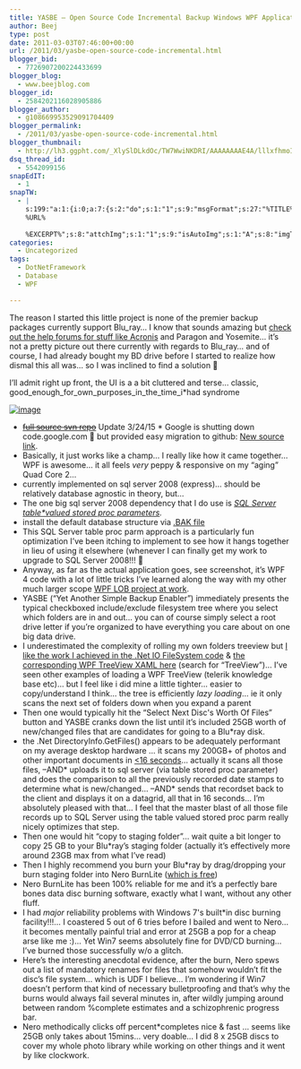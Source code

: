 ```yaml
---
title: YASBE – Open Source Code Incremental Backup Windows WPF Application
author: Beej
type: post
date: 2011-03-03T07:46:00+00:00
url: /2011/03/yasbe-open-source-code-incremental.html
blogger_bid:
  - 7726907200224433699
blogger_blog:
  - www.beejblog.com
blogger_id:
  - 2584202116028905886
blogger_author:
  - g108669953529091704409
blogger_permalink:
  - /2011/03/yasbe-open-source-code-incremental.html
blogger_thumbnail:
  - http://lh3.ggpht.com/_XlySlDLkdOc/TW7WwiNKDRI/AAAAAAAAE4A/lllxfhmoIlQ/image_thumb%5B7%5D.png?imgmax=800
dsq_thread_id:
  - 5542099156
snapEdIT:
  - 1
snapTW:
  - |
    s:199:"a:1:{i:0;a:7:{s:2:"do";s:1:"1";s:9:"msgFormat";s:27:"%TITLE%
    %URL%
    
    %EXCERPT%";s:8:"attchImg";s:1:"1";s:9:"isAutoImg";s:1:"A";s:8:"imgToUse";s:0:"";s:9:"isAutoURL";s:1:"A";s:8:"urlToUse";s:0:"";}}";
categories:
  - Uncategorized
tags:
  - DotNetFramework
  - Database
  - WPF

---
```

The reason I started this little project is none of the premier backup packages currently support Blu_ray… I know that sounds amazing but [check out the help forums for stuff like Acronis][1] and Paragon and Yosemite… it’s not a pretty picture out there currently with regards to Blu_ray… and of course, I had already bought my BD drive before I started to realize how dismal this all was… so I was inclined to find a solution 🙂

I’ll admit right up front, the UI is a a bit cluttered and terse… classic, good_enough_for_own_purposes_in_the_time_i*had syndrome

[![image][2]][3]

  * <strike><a href="http://code.google.com/p/yasbe/source/browse/#svn%2Ftrunk%2FApp%253Fstate%253Dclosed" target="_blank">full source svn repo</a></strike> Update 3/24/15 * Google is shutting down code.google.com 🙁 but provided easy migration to github: [New source link][4].
  * Basically, it just works like a champ… I really like how it came together… WPF is awesome… it all feels _very_ peppy & responsive on my “aging” Quad Core 2…
  * currently implemented on sql server 2008 (express)… should be relatively database agnostic in theory, but…
  * The one big sql server 2008 dependency that I do use is _[SQL Server table*valued stored proc parameters][5]._
  * install the default database structure via [.BAK file][6]
  * This SQL Server table proc parm approach is a particularly fun optimization I’ve been itching to implement to see how it hangs together in lieu of using it elsewhere (whenever I can finally get my work to upgrade to SQL Server 2008!!! 🙂
  * Anyway, as far as the actual application goes, see screenshot, it’s WPF 4 code with a lot of little tricks I’ve learned along the way with my other much larger scope [WPF LOB project at work][7].
  * YASBE (“Yet Another Simple Backup Enabler”) immediately presents the typical checkboxed include/exclude filesystem tree where you select which folders are in and out… you can of course simply select a root drive letter if you’re organized to have everything you care about on one big data drive.
  * I underestimated the complexity of rolling my own folders treeview but [I like the work I achieved in the .Net IO FileSystem code][8] & [the corresponding WPF TreeView XAML here][9] (search for “TreeView”)… I’ve seen other examples of loading a WPF TreeView (telerik knowledge base etc)… but I feel like i did mine a little tighter… easier to copy/understand I think… the tree is efficiently _lazy loading_… ie it only scans the next set of folders down when you expand a parent
  * Then one would typically hit the “Select Next Disc's Worth Of Files” button and YASBE cranks down the list until it’s included 25GB worth of new/changed files that are candidates for going to a Blu*ray disk.
  * the .Net DirectoryInfo.GetFiles() appears to be adequately performant on my average desktop hardware … it scans my 200GB+ of photos and other important documents in <u><16 seconds</u>… actually it scans all those files, –AND\* uploads it to sql server (via table stored proc parameter) and does the comparison to all the previously recorded date stamps to determine what is new/changed… –AND\* sends that recordset back to the client and displays it on a datagrid, all that in 16 seconds… I’m absolutely pleased with that… I feel that the master blast of all those file records up to SQL Server using the table valued stored proc parm really nicely optimizes that step.
  * Then one would hit “copy to staging folder”… wait quite a bit longer to copy 25 GB to your Blu*ray’s staging folder (actually it’s effectively more around 23GB max from what I’ve read)
  * Then I highly recommend you burn your Blu*ray by drag/dropping your burn staging folder into Nero BurnLite ([which is free][10])
  * Nero BurnLite has been 100% reliable for me and it’s a perfectly bare bones data disc burning software, exactly what I want, without any other fluff.
  * I had _major_ reliability problems with Windows 7's built*in disc burning facility!!!… I coastered 5 out of 6 tries before I bailed and went to Nero… it becomes mentally painful trial and error at 25GB a pop for a cheap arse like me :)… Yet Win7 seems absolutely fine for DVD/CD burning… I’ve burned those successfully w/o a glitch.
  * Here’s the interesting anecdotal evidence, after the burn, Nero spews out a list of mandatory renames for files that somehow wouldn’t fit the disc’s file system… which is UDF I believe… I’m wondering if Win7 doesn’t perform that kind of necessary bulletproofing and that’s why the burns would always fail several minutes in, after wildly jumping around between random %complete estimates and a schizophrenic progress bar.
  * Nero methodically clicks off percent*completes nice & fast … seems like 25GB only takes about 15mins… very doable… I did 8 x 25GB discs to cover my whole photo library while working on other things and it went by like clockwork.

 [1]: http://forum.acronis.com/forum/14860
 [2]: http://lh3.ggpht.com/_XlySlDLkdOc/TW7WwiNKDRI/AAAAAAAAE4A/lllxfhmoIlQ/image_thumb%5B7%5D.png?imgmax=800 "image"
 [3]: http://lh5.ggpht.com/_XlySlDLkdOc/TW7WvBi6lOI/AAAAAAAAE38/sca1Hz*yjqs/s1600*h/image%5B13%5D.png
 [4]: https://github.com/Beej126/yasbe/
 [5]: /2011/12/sql*server*table*valued*stored.html
 [6]: http://code.google.com/p/yasbe/source/browse/#svn%2Ftrunk%2FDB
 [7]: /2010/10/wpf*net*40*application*framework.html
 [8]: http://code.google.com/p/yasbe/source/browse/trunk/App/FileSystemNode.cs
 [9]: http://code.google.com/p/yasbe/source/browse/trunk/App/MainWindow.xaml
 [10]: http://www.nero.com/eng/downloads*nbl*free.php